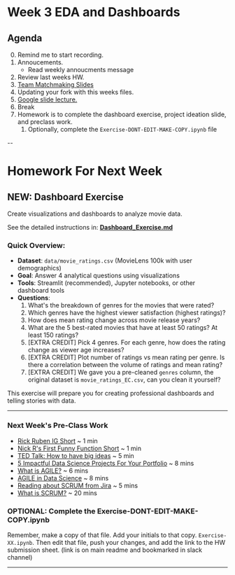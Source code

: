 # Week 3 EDA and Dashboards


## Agenda
0. Remind me to start recording.
0. Annoucements.
	* Read weekly annoucments message
0. Review last weeks HW.
1. [Team Matchmaking Slides](https://docs.google.com/presentation/d/14byZY6zfrfDIu6W0GDIfgQjpunf7lXoefwVolWv8WVs/edit?slide=id.g2fe36577cca_0_931#slide=id.g2fe36577cca_0_931)
0. Updating your fork with this weeks files. 
0. [Google slide lecture.](https://docs.google.com/presentation/d/1ppQ9qWHeZgN7Zxxah15NwscZIEWsuoW2JEbyul3cDmM/edit?slide=id.g343889e08ee_0_1271#slide=id.g343889e08ee_0_1271)
0. Break
0. Homework is to complete the dashboard exercise, project ideation slide, and preclass work.
	1. Optionally, complete the `Exercise-DONT-EDIT-MAKE-COPY.ipynb` file


-- 

# Homework For Next Week

## NEW: Dashboard Exercise
Create visualizations and dashboards to analyze movie data.

See the detailed instructions in: **[Dashboard_Exercise.md](Dashboard_Exercise.md)**

### Quick Overview:
- **Dataset**: `data/movie_ratings.csv` (MovieLens 100k with user demographics)
- **Goal**: Answer 4 analytical questions using visualizations
- **Tools**: Streamlit (recommended), Jupyter notebooks, or other dashboard tools
- **Questions**:
  1) What's the breakdown of genres for the movies that were rated?
  2) Which genres have the highest viewer satisfaction (highest ratings)? 
  3) How does mean rating change across movie release years?
  4) What are the 5 best-rated movies that have at least 50 ratings? At least 150 ratings?
  5) [EXTRA CREDIT] Pick 4 genres. For each genre, how does the rating change as viewer age increases?
  6) [EXTRA CREDIT] Plot number of ratings vs mean rating per genre. Is there a correlation between the volume of ratings and mean rating?
  7) [EXTRA CREDIT] We gave you a pre-cleaned `genres` column, the original dataset is `movie_ratings_EC.csv`, can you clean it yourself?

This exercise will prepare you for creating professional dashboards and telling stories with data.

---

### Next Week's Pre-Class Work
* [Rick Ruben IG Short](https://www.instagram.com/screenwritinginla/reel/C0Qe8vMOGHH/) ~ 1 min
* [Nick R's First Funny Function Short](https://www.youtube.com/shorts/FXiLOfout3Y) ~ 1 min
* [TED Talk: How to have big ideas](https://www.youtube.com/watch?v=mtn31hh6kU4&ab_channel=TEDArchive) ~ 5 min
* [5 Impactful Data Science Projects For Your Portfolio](https://www.youtube.com/watch?v=QMP858aZcow&ab_channel=KenJee) ~ 8 mins
* [What is AGILE?](https://www.youtube.com/watch?v=8eVXTyIZ1Hs&ab_channel=Simplilearn) ~ 6 mins
* [AGILE in Data Science](https://www.youtube.com/watch?v=qI73C05mf3U&ab_channel=TheAgileScrumChannel) ~ 8 mins
* [Reading about SCRUM from Jira](https://www.atlassian.com/agile/project-management/project-management-intro) ~ 5 mins
* [What is SCRUM?](https://www.youtube.com/watch?v=SWDhGSZNF9M) ~ 20 mins

### OPTIONAL: Complete the Exercise-DONT-EDIT-MAKE-COPY.ipynb
Remember, make a copy of that file.  Add your initials to that copy. `Exercise-XX.ipynb`. Then edit that file, push your changes, and add the link to the HW submission sheet. (link is on main readme and bookmarked in slack channel)

--- 
